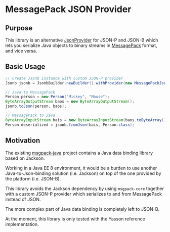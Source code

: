 # MessagePack JSON Provider

## Purpose

This library is an alternative [JsonProvider](https://javaee.github.io/javaee-spec/javadocs/javax/json/spi/JsonProvider.html)
for JSON-P and JSON-B which lets you serialize Java objects to binary streams in [MessagePack](https://msgpack.org/) format, 
and vice versa.

## Basic Usage

````java
// Create Jsonb instance with custom JSON-P provider
Jsonb jsonb = JsonbBuilder.newBuilder().withProvider(new MessagePackJsonProvider()).build();

// Java to MessagePack
Person person = new Person("Mickey", "Mouse");
ByteArrayOutputStream baos = new ByteArrayOutputStream();
jsonb.toJson(person, baos);

// MessagePack to Java
ByteArrayInputStream bais = new ByteArrayInputStream(baos.toByteArray());
Person deserialized = jsonb.fromJson(bais, Person.class);
````

## Motivation

The existing [msgpack-java](https://github.com/msgpack/msgpack-java) project contains a Java data binding library based on Jackson.

Working in a Java EE 8 environment, it would be a burden to use another Java-to-Json-binding solution (i.e. Jackson) on top of the
one provided by the platform (i.e. JSON-B).

This library avoids the Jackson dependency by using `msgpack-core` together with a custom JSON-P provider which serializes to 
and from MessagePack instead of JSON. 

The more complex part of Java data binding is completely left to JSON-B. 

At the moment, this library is only tested with the Yasson reference implementation.
